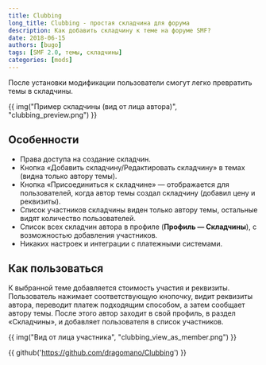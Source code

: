 ```yaml
---
title: Clubbing
long_title: Clubbing - простая складчина для форума
description: Как добавить складчину к теме на форуме SMF?
date: 2018-06-15
authors: [bugo]
tags: [SMF 2.0, темы, складчины]
categories: [mods]
---
```


После установки модификации пользователи смогут легко превратить темы в складчины.

<!-- more -->

{{ img("Пример складчины (вид от лица автора)", "clubbing_preview.png") }}

## Особенности

- Права доступа на создание складчин.
- Кнопка «Добавить складчину/Редактировать складчину» в темах (видна только автору темы).
- Кнопка «Присоединиться к складчине» — отображается для пользователей, когда автор темы создал складчину (добавил цену и реквизиты).
- Список участников складчины виден только автору темы, остальные видят количество пользователей.
- Список всех складчин автора в профиле (**Профиль — Складчины**), с возможностью добавления участников.
- Никаких настроек и интеграции с платежными системами.

## Как пользоваться

К выбранной теме добавляется стоимость участия и реквизиты. Пользователь нажимает соответствующую кнопочку, видит реквизиты автора, переводит платеж подходящим способом, а затем сообщает автору темы. После этого автор заходит в свой профиль, в раздел «Складчины», и добавляет пользователя в список участников.

{{ img("Вид от лица участника", "clubbing_view_as_member.png") }}

{{ github('https://github.com/dragomano/Clubbing') }}
